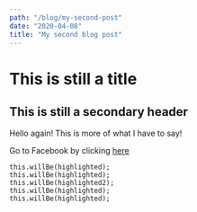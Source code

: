 ```yaml
---
path: "/blog/my-second-post"
date: "2020-04-08"
title: "My second blog post"
---
```


# This is still a title

## This is still a secondary header

Hello again! This is more of what I have to say!

Go to Facebook by clicking [here](https://www.facebook.com)

```js{1-3}
this.willBe(highlighted);
this.willBe(highlighted);
this.willBe(highlighted2);
this.willBe(highlighted);
this.willBe(highlighted);
```
